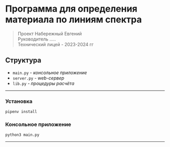 Программа для определения материала по линиям спектра
=====================================================


> Проект Набережный Евгений <br/>
Руководитель ..... <br/>
Технический лицей - 2023-2024 гг


Структура
----------

- `main.py` - _консольное приложение_
- `server.py` - _web-сервер_
- `lib.py` - _процедуры расчёта_

--------------------------------------------------

### Установка

`pipenv install`

### Консольное приложение

`python3 main.py`

--------------------------------------------------

